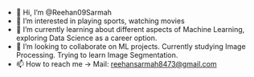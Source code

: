 - 👋 Hi, I’m @Reehan09Sarmah
- 👀 I’m interested in playing sports, watching movies
- 🌱 I’m currently learning about different aspects of Machine Learning, exploring Data Science as a career option.
- 💞️ I’m looking to collaborate on ML projects. Currently studying Image Processing. Trying to learn Image Segmentation.
- 📫 How to reach me -> Mail: reehansarmah8473@gmail.com

<!---
Reehan09Sarmah/Reehan09Sarmah is a ✨ special ✨ repository because its `README.md` (this file) appears on your GitHub profile.
You can click the Preview link to take a look at your changes.
--->
